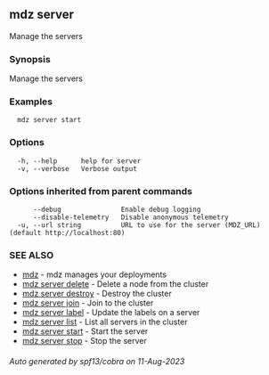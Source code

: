 ## mdz server

Manage the servers

### Synopsis

Manage the servers

### Examples

```
  mdz server start
```

### Options

```
  -h, --help      help for server
  -v, --verbose   Verbose output
```

### Options inherited from parent commands

```
      --debug               Enable debug logging
      --disable-telemetry   Disable anonymous telemetry
  -u, --url string          URL to use for the server (MDZ_URL) (default http://localhost:80)
```

### SEE ALSO

* [mdz](mdz.md)	 - mdz manages your deployments
* [mdz server delete](mdz_server_delete.md)	 - Delete a node from the cluster
* [mdz server destroy](mdz_server_destroy.md)	 - Destroy the cluster
* [mdz server join](mdz_server_join.md)	 - Join to the cluster
* [mdz server label](mdz_server_label.md)	 - Update the labels on a server
* [mdz server list](mdz_server_list.md)	 - List all servers in the cluster
* [mdz server start](mdz_server_start.md)	 - Start the server
* [mdz server stop](mdz_server_stop.md)	 - Stop the server

###### Auto generated by spf13/cobra on 11-Aug-2023
